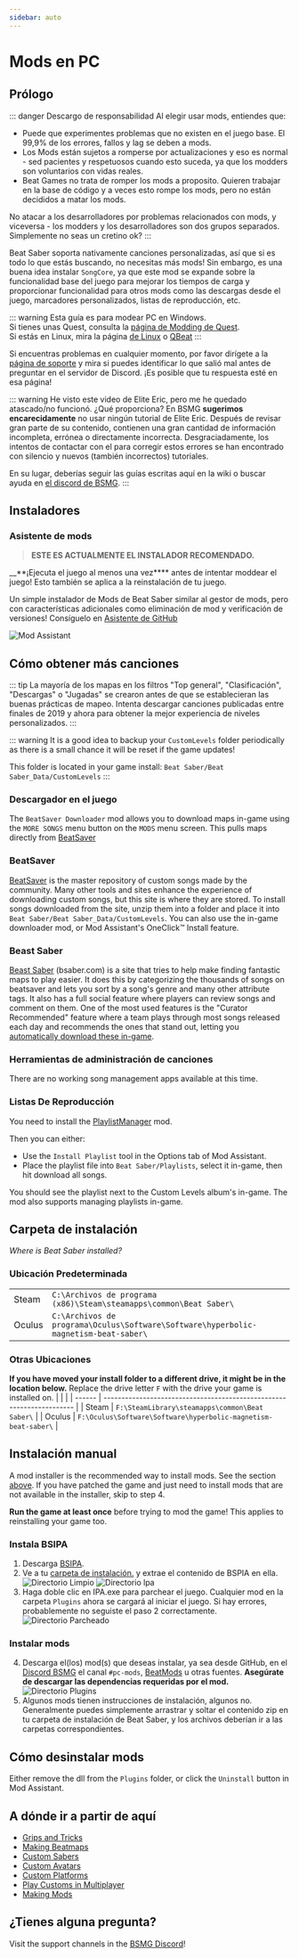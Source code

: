 ```yaml
---
sidebar: auto
---
```


# Mods en PC

## Prólogo

::: danger Descargo de responsabilidad Al elegir usar mods, entiendes que:

* Puede que experimentes problemas que no existen en el juego base. El 99,9% de los errores, fallos y lag se deben a mods.
* Los Mods están sujetos a romperse por actualizaciones y eso es normal - sed pacientes y respetuosos cuando esto suceda, ya que los modders son voluntarios con vidas reales.
* Beat Games no trata de romper los mods a proposito. Quieren trabajar en la base de código y a veces esto rompe los mods, pero no están decididos a matar los mods.

No atacar a los desarrolladores por problemas relacionados con mods, y viceversa - los modders y los desarrolladores son dos grupos separados. Simplemente no seas un cretino ok? :::

Beat Saber soporta nativamente canciones personalizadas, así que si es todo lo que estás buscando, no necesitas más mods! Sin embargo, es una buena idea instalar `SongCore`, ya que este mod se expande sobre la funcionalidad base del juego para mejorar los tiempos de carga y proporcionar funcionalidad para otros mods como las descargas desde el juego, marcadores personalizados, listas de reproducción, etc.

::: warning Esta guía es para modear PC en Windows.  
Si tienes unas Quest, consulta la [página de Modding de Quest](/quest-modding.md).  
Si estás en Linux, mira la página [de Linux](/modding/linux.md) o [QBeat](https://github.com/geefr/beatsaber-linux-goodies/blob/master/README.md) :::

Si encuentras problemas en cualquier momento, por favor dirígete a la [página de soporte](./support) y mira si puedes identificar lo que salió mal antes de preguntar en el servidor de Discord. ¡Es posible que tu respuesta esté en esa página!

::: warning He visto este video de Elite Eric, pero me he quedado atascado/no funcionó. ¿Qué proporciona? En BSMG **sugerimos encarecidamente** no usar ningún tutorial de Elite Eric. Después de revisar gran parte de su contenido, contienen una gran cantidad de información incompleta, errónea o directamente incorrecta. Desgraciadamente, los intentos de contactar con el para corregir estos errores se han encontrado con silencio y nuevos (también incorrectos) tutoriales.

En su lugar, deberías seguir las guías escritas aquí en la wiki o buscar ayuda en [el discord de BSMG](https://discord.gg/beatsabermods). :::

## Instaladores

### Asistente de mods
> **ESTE ES ACTUALMENTE EL INSTALADOR RECOMENDADO.**

__**¡Ejecuta el juego al menos una vez**** antes de intentar moddear el juego! Esto también se aplica a la reinstalación de tu juego.

Un simple instalador de Mods de Beat Saber similar al gestor de mods, pero con características adicionales como eliminación de mod y verificación de versiones! Consíguelo en [Asistente de GitHub](https://github.com/Assistant/ModAssistant/releases/latest)

![Mod Assistant](~@images/beginners-guide/modassistant.png)

## Cómo obtener más canciones
::: tip La mayoría de los mapas en los filtros "Top general", "Clasificación", "Descargas" o "Jugadas" se crearon antes de que se establecieran las buenas prácticas de mapeo. Intenta descargar canciones publicadas entre finales de 2019 y ahora para obtener la mejor experiencia de niveles personalizados. :::

::: warning It is a good idea to backup your `CustomLevels` folder periodically as there is a small chance it will be reset if the game updates!

This folder is located in your game install: `Beat Saber/Beat Saber_Data/CustomLevels` :::

### Descargador en el juego
The `BeatSaver Downloader` mod allows you to download maps in-game using the `MORE SONGS` menu button on the `MODS` menu screen. This pulls maps directly from [BeatSaver](https://beatsaver.com)

### BeatSaver
[BeatSaver](https://beatsaver.com) is the master repository of custom songs made by the community. Many other tools and sites enhance the experience of downloading custom songs, but this site is where they are stored. To install songs downloaded from the site, unzip them into a folder and place it into `Beat Saber/Beat Saber_Data/CustomLevels`. You can also use the in-game downloader mod, or Mod Assistant's OneClick™ Install feature.

### Beast Saber
[Beast Saber](https://www.bsaber.com) (bsaber.com) is a site that tries to help make finding fantastic maps to play easier. It does this by categorizing the thousands of songs on beatsaver and lets you sort by a song's genre and many other attribute tags. It also has a full social feature where players can review songs and comment on them. One of the most used features is the "Curator Recommended" feature where a team plays through most songs released each day and recommends the ones that stand out, letting you [automatically download these in-game](https://bsaber.com/beatsync/).

### Herramientas de administración de canciones

There are no working song management apps available at this time.

### Listas De Reproducción
You need to install the [PlaylistManager](https://github.com/rithik-b/PlaylistManager/releases/latest) mod.

Then you can either:

* Use the `Install Playlist` tool in the Options tab of Mod Assistant.
* Place the playlist file into `Beat Saber/Playlists`, select it in-game, then hit download all songs.

You should see the playlist next to the Custom Levels album's in-game. The mod also supports managing playlists in-game.

## Carpeta de instalación
_Where is Beat Saber installed?_

### Ubicación Predeterminada
|        |                                                                                             |
| ------ | ------------------------------------------------------------------------------------------- |
| Steam  | `C:\Archivos de programa (x86)\Steam\steamapps\common\Beat Saber\`                  |
| Oculus | `C:\Archivos de programa\Oculus\Software\Software\hyperbolic-magnetism-beat-saber\` |

### Otras Ubicaciones
**If you have moved your install folder to a different drive, it might be in the location below.** Replace the drive letter `F` with the drive your game is installed on.
|        |                                                                       |
| ------ | --------------------------------------------------------------------- |
| Steam  | `F:\SteamLibrary\steamapps\common\Beat Saber\`                 |
| Oculus | `F:\Oculus\Software\Software\hyperbolic-magnetism-beat-saber\` |

## Instalación manual
A mod installer is the recommended way to install mods. See the section [above](#installers). If you have patched the game and just need to install mods that are not available in the installer, skip to step 4.

**Run the game at least once** before trying to mod the game! This applies to reinstalling your game too.

### Instala BSIPA

1. Descarga [BSIPA](https://github.com/bsmg/BeatSaber-IPA-Reloaded/releases).
2. Ve a tu [carpeta de instalación.](#install-folder) y extrae el contenido de BSPIA en ella. ![Directorio Limpio](~@images/beginners-guide/directory-clean.png "Directorio Limpio") ![Directorio lpa](~@images/beginners-guide/directory-ipa.png "Directorio Ipa")
3. Haga doble clic en IPA.exe para parchear el juego. Cualquier mod en la carpeta `Plugins` ahora se cargará al iniciar el juego. Si hay errores, probablemente no seguiste el paso 2 correctamente. ![Directorio Parcheado](~@images/beginners-guide/directory-patched.png "Directorio Parcheado")

### Instalar mods

4. Descarga el(los) mod(s) que deseas instalar, ya sea desde GitHub, en el [Discord BSMG](https://discord.com/invite/beatsabermods) el canal `#pc-mods`,  [BeatMods](https://beatmods.com/#/mods) u otras fuentes. **Asegúrate de descargar las dependencias requeridas por el mod.** ![Directorio Plugins](~@images/beginners-guide/directory-plugins.png "Directorio Plugins")
5. Algunos mods tienen instrucciones de instalación, algunos no. Generalmente puedes simplemente arrastrar y soltar el contenido zip en tu carpeta de instalación de Beat Saber, y los archivos deberían ir a las carpetas correspondientes.

## Cómo desinstalar mods
Either remove the dll from the `Plugins` folder, or click the `Uninstall` button in Mod Assistant.

## A dónde ir a partir de aquí

* [Grips and Tricks](./grips-and-tricks.md)
* [Making Beatmaps](/mapping/)
* [Custom Sabers](/models/custom-sabers.md)
* [Custom Avatars](/models/custom-avatars.md)
* [Custom Platforms](/models/custom-platforms.md)
* [Play Customs in Multiplayer](https://discord.com/invite/gezGrFG4tz)
* [Making Mods](/modding/)

## ¿Tienes alguna pregunta?
Visit the support channels in the [BSMG Discord](https://discord.gg/beatsabermods)!
